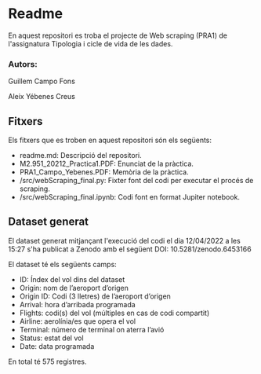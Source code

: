 
# Readme

En aquest repositori es troba el projecte de Web scraping (PRA1) de l'assignatura Tipologia i cicle de vida de les dades.

### Autors:
Guillem Campo Fons

Aleix Yébenes Creus

## Fitxers

Els fitxers que es troben en aquest repositori són els següents:

* readme.md: Descripció del repositori.
* M2.951_20212_Practica1.PDF: Enunciat de la pràctica.
* PRA1_Campo_Yebenes.PDF: Memòria de la pràctica.
* /src/webScraping_final.py: Fixter font del codi per executar el procés de scraping.
* /src/webScraping_final.ipynb: Codi font en format Jupiter notebook.


## Dataset generat

El dataset generat mitjançant l'execució del codi el dia 12/04/2022 a les 15:27 s'ha publicat a Zenodo amb el següent DOI: 10.5281/zenodo.6453166

El dataset té els següents camps:

* ID: Índex del vol dins del dataset
* Origin: nom de l’aeroport d’origen
* Origin ID: Codi (3 lletres) de l’aeroport d’origen
* Arrival: hora d’arribada programada
* Flights: codi(s) del vol (múltiples en cas de codi compartit)
* Airline: aerolínia/es que opera el vol
* Terminal: número de terminal on aterra l’avió
* Status: estat del vol 
* Date: data programada

En total té 575 registres.
